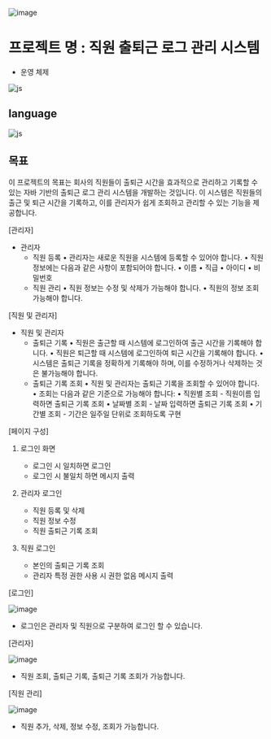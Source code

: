 ![image](https://github.com/user-attachments/assets/b5d01664-7fa1-4aa4-a3b2-cf52f45f8ac5)

# 프로젝트 명 : 직원 출퇴근 로그 관리 시스템


- 운영 체제

![js](https://img.shields.io/badge/Windows-0078D6?style=for-the-badge&logo=windows&logoColor=white)

## language

![js](https://img.shields.io/badge/Java-ED8B00?style=for-the-badge&logo=openjdk&logoColor=white)

## 목표
이 프로젝트의 목표는 회사의 직원들이 출퇴근 시간을 효과적으로 관리하고 
기록할 수 있는 자바 기반의 출퇴근 로그 관리 시스템을 개발하는 것입니다. 이 
시스템은 직원들의 출근 및 퇴근 시간을 기록하고, 이를 관리자가 쉽게 조회하고 
관리할 수 있는 기능을 제공합니다.

[관리자] 
- 관리자 
  - 직원 등록 
    • 관리자는 새로운 직원을 시스템에 등록할 수 있어야 합니다. 
    • 직원 정보에는 다음과 같은 사항이 포함되어야 합니다. 
    • 이름 
    • 직급 
    • 아이디 
    • 비밀번호 
  - 직원 관리 
    • 직원 정보는 수정 및 삭제가 가능해야 합니다. 
    • 직원의 정보 조회 가능해야 합니다. 
 
[직원 및 관리자] 
- 직원 및 관리자
  - 출퇴근 기록 
    • 직원은 출근할 때 시스템에 로그인하여 출근 시간을 기록해야 합니다. 
    • 직원은 퇴근할 때 시스템에 로그인하여 퇴근 시간을 기록해야 합니다. 
    • 시스템은 출퇴근 기록을 정확하게 기록해야 하며, 이를 수정하거나 삭제하는 것은 불가능해야 합니다. 
  - 출퇴근 기록 조회 
    • 직원 및 관리자는 출퇴근 기록을 조회할 수 있어야 합니다. 
    • 조회는 다음과 같은 기준으로 가능해야 합니다: 
    • 직원별 조회 - 직원이름 입력하면 출퇴근 기록 조회 
    • 날짜별 조회 - 날짜 입력하면 출퇴근 기록 조회 
    • 기간별 조회 - 기간은 일주일 단위로 조회하도록 구현

[페이지 구성] 
  1. 로그인 화면  
     - 로그인 시 일치하면 로그인 
     - 로그인 시 불일치 하면 메시지 출력 
 
  2. 관리자 로그인 
     - 직원 등록 및 삭제 
     - 직원 정보 수정 
     - 직원 출퇴근 기록 조회 
  3. 직원 로그인 
     - 본인의 출퇴근 기록 조회 
     - 관리자 특정 권한 사용 시 권한 없음 메시지 출력

[로그인]

![image](https://github.com/user-attachments/assets/7e3312cc-314c-4fed-a477-8ba65880ef52)

- 로그인은 관리자 및 직원으로 구분하여 로그인 할 수 있습니다.

[관리자]

![image](https://github.com/user-attachments/assets/a0e46302-5bd3-47c0-bbd1-34f0fbd9fe78)

- 직원 조회, 출퇴근 기록, 출퇴근 기록 조회가 가능합니다.

[직원 관리]

![image](https://github.com/user-attachments/assets/55f71ea0-a627-4d62-b47c-e1b11e03ee11)

- 직원 추가, 삭제, 정보 수정, 조회가 가능합니다.
